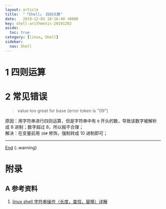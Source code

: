 ```yaml
---
layout: article
title:  "「Shell」 四则元算"
date:   2019-12-02 18:16:40 +0800
key: shell-arithmetic-20191202
aside:
  toc: true
category: [linux, Shell]
sidebar:
  nav: Shell
---
```

<span id="head"></span>

<!--more-->

# 1 四则运算

# 2 常见错误
> value too great for base (error token is "09")    

原因：用字符串进行四则运算，但是字符串中有 `0` 开头的数，导致该数字被解析成 8 进制；数字超过 8，所以报不合理；    
解决：在变量前用 `10#` 修饰，强制转成 10 进制即可；    


-------------------  
[End](#head)
{:.warning}  


# 附录
## A 参考资料
1. [linux shell 字符串操作（长度，查找，替换）详解](https://www.cnblogs.com/chengmo/archive/2010/10/02/1841355.html)    
